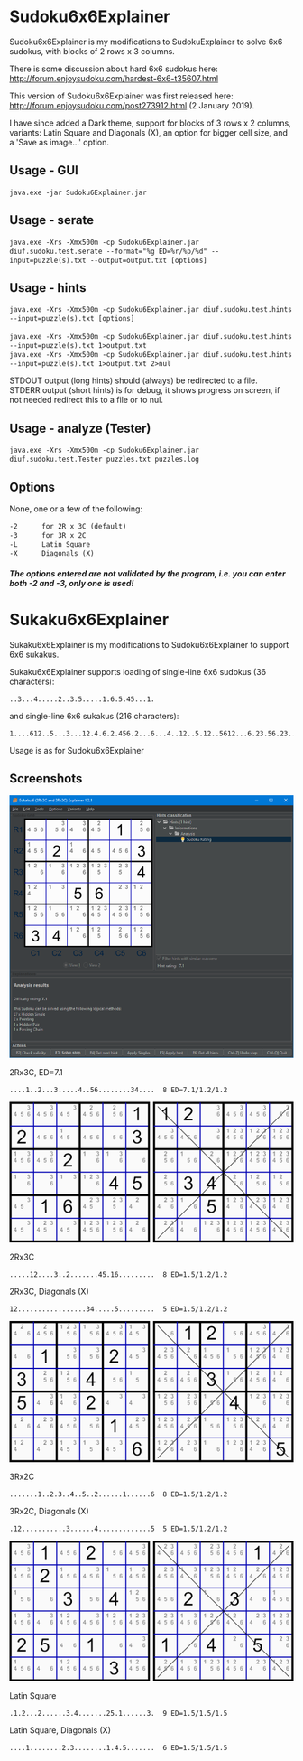# Sudoku6x6Explainer

Sudoku6x6Explainer is my modifications to SudokuExplainer to solve 6x6 sudokus, with blocks of 2 rows x 3 columns.

There is some discussion about hard 6x6 sudokus here: http://forum.enjoysudoku.com/hardest-6x6-t35607.html

This version of Sudoku6x6Explainer was first released here: http://forum.enjoysudoku.com/post273912.html (2 January 2019).

I have since added a Dark theme, support for blocks of 3 rows x 2 columns, variants: Latin Square and Diagonals (X), an option for bigger cell size, and a 'Save as image...' option.

## Usage - GUI
```
java.exe -jar Sudoku6Explainer.jar
```
## Usage - serate
```
java.exe -Xrs -Xmx500m -cp Sudoku6Explainer.jar diuf.sudoku.test.serate --format="%g ED=%r/%p/%d" --input=puzzle(s).txt --output=output.txt [options]
```
## Usage - hints
```
java.exe -Xrs -Xmx500m -cp Sudoku6Explainer.jar diuf.sudoku.test.hints --input=puzzle(s).txt [options]

java.exe -Xrs -Xmx500m -cp Sudoku6Explainer.jar diuf.sudoku.test.hints --input=puzzle(s).txt 1>output.txt
java.exe -Xrs -Xmx500m -cp Sudoku6Explainer.jar diuf.sudoku.test.hints --input=puzzle(s).txt 1>output.txt 2>nul
```
STDOUT output (long hints) should (always) be redirected to a file.\
STDERR output (short hints) is for debug, it shows progress on screen, if not needed redirect this to a file or to nul.

## Usage - analyze (Tester)
```
java.exe -Xrs -Xmx500m -cp Sudoku6Explainer.jar diuf.sudoku.test.Tester puzzles.txt puzzles.log
```
## Options
None, one or a few of the following:
```
-2      for 2R x 3C (default)
-3      for 3R x 2C
-L      Latin Square
-X      Diagonals (X)
```
##### The options entered are not validated by the program, i.e. you can enter both -2 and -3, only one is used!
# Sukaku6x6Explainer

Sukaku6x6Explainer is my modifications to Sudoku6x6Explainer to support 6x6 sukakus.

Sukaku6x6Explainer supports loading of single-line 6x6 sudokus (36 characters):
```
..3...4.....2..3.5.....1.6.5.45...1.
```

and single-line 6x6 sukakus (216 characters):
```
1....612..5...3...12.4.6.2.456.2...6...4..12..5.12..5612...6.23.56.23..6.2....1..4..1..4.6..3......4.6....5...3..6..345....456.2.4.6.2.4.61.....1.3........612........5..23......4......5..234...2.4...2...61......23..6
```

Usage is as for Sudoku6x6Explainer

## Screenshots

![](/images/sudoku6.rc23.71.png)

2Rx3C, ED=7.1
```
....1..2...3.....4..56........34....  8 ED=7.1/1.2/1.2
```

![](/images/sudoku6.rc23.png)

2Rx3C
```
.....12....3..2.......45.16.........  8 ED=1.5/1.2/1.2
```
2Rx3C, Diagonals (X)
```
12.................34.....5.........  5 ED=1.5/1.2/1.2
```

![](/images/sudoku6.rc32.png)

3Rx2C
```
.......1..2.3..4..5..2......1......6  8 ED=1.5/1.2/1.2
```
3Rx2C, Diagonals (X)
```
.12...........3......4.............5  5 ED=1.5/1.2/1.2
```

![](/images/sudoku6.ls.png)

Latin Square
```
.1.2...2......3.4.......25.1......3.  9 ED=1.5/1.5/1.5
```
Latin Square, Diagonals (X)
```
....1........2.3........1.4.5.......  6 ED=1.5/1.5/1.5
```

